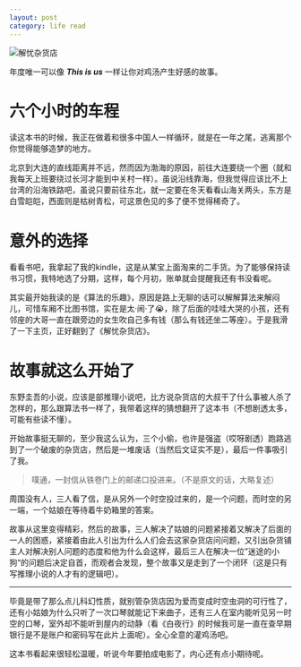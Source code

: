 ```yaml
---
layout: post
category: life read
---
```


![解忧杂货店](https://img1.doubanio.com/lpic/s27284878.jpg)


年度唯一可以像 ***This is us*** 一样让你对鸡汤产生好感的故事。

# 六个小时的车程

读这本书的时候，我正在做着和很多中国人一样循环，就是在一年之尾，逃离那个你觉得能够造梦的地方。

北京到大连的直线距离并不远，然而因为渤海的原因，前往大连要绕一个圈（就和我每天上班要绕过长河才能到中关村一样）。虽说沿线靠海，但我觉得应该比不上台湾的沿海铁路吧，虽说只要前往东北，就一定要在冬天看看山海关两头，东方是白雪皑皑，西面则是枯树青松，可这景色见的多了便不觉得稀奇了。

# 意外的选择

看看书吧，我拿起了我的kindle，这是从某宝上面淘来的二手货。为了能够保持读书习惯，我特地选了分期，这样，每个月初，账单就会提醒我还有书没看呢。

其实最开始我读的是《算法的乐趣》，原因是路上无聊的话可以解解算法来解闷儿，可惜车厢不比图书馆，实在是太·闹·了😭，除了后面的哇哇大哭的小孩，还有邻座的大哥一直在跟旁边的女生吹自己多有钱（那么有钱还坐二等座）。于是我滑了一下主页，正好翻到了《解忧杂货店》。

# 故事就这么开始了

东野圭吾的小说，应该是部推理小说吧，比方说杂货店的大叔干了什么事被人杀了怎样的，那么跟算法书一样了，我带着这样的猜想翻开了这本书（不想剧透太多，可能有些读不懂）。

开始故事挺无聊的，至少我这么认为，三个小偷，也许是强盗（哎呀剧透）跑路逃到了一个破废的杂货店，然后是一堆废话（当然后文证实不是），最后一件事吸引了我。

> 噗通，一封信从铁卷门上的邮递口投进来。（不是原文的话，大略复述）

周围没有人，三人看了信，是从另外一个时空投过来的，是一个问题，而时空的另一端，一个姑娘在等待着牛奶箱里的答案。

故事从这里变得精彩，然后的故事，三人解决了姑娘的问题紧接着又解决了后面的一人的困惑，紧接着由此人引出为什么人们会去这家杂货店问问题，又引出杂货铺主人对解决别人问题的态度和他为什么会这样，最后三人在解决一位”迷途的小狗“的问题后决定自首，而观者会发现，整个故事又是走到了一个闭环（这是只有写推理小说的人才有的逻辑吧）。

---

毕竟是带了那么点儿科幻性质，就别管杂货店因为爱而变成时空虫洞的可行性了，还有小姑娘为什么只听了一次口琴就能记下来曲子，还有三人在室内能听见另一时空的口琴，室外却不能听到屋内的动静（看《白夜行》的时候我可是一直在查早期银行是不是账户和密码写在此片上面呢）。全心全意的灌鸡汤吧。

这本书看起来很轻松温暖，听说今年要拍成电影了，内心还有点小期待呢。